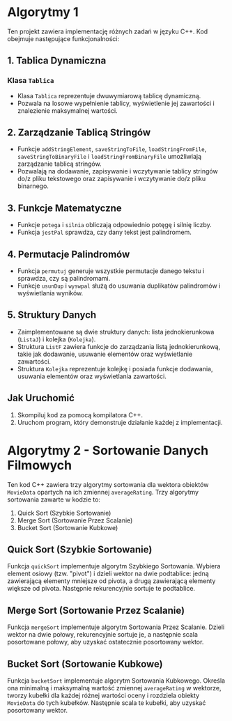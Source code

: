 
# Algorytmy 1

Ten projekt zawiera implementację różnych zadań w języku C++. Kod obejmuje następujące funkcjonalności:

## 1. Tablica Dynamiczna

### Klasa `Tablica`

- Klasa `Tablica` reprezentuje dwuwymiarową tablicę dynamiczną.
- Pozwala na losowe wypełnienie tablicy, wyświetlenie jej zawartości i znalezienie maksymalnej wartości.

## 2. Zarządzanie Tablicą Stringów

- Funkcje `addStringElement`, `saveStringToFile`, `loadStringFromFile`, `saveStringToBinaryFile` i `loadStringFromBinaryFile` umożliwiają zarządzanie tablicą stringów.
- Pozwalają na dodawanie, zapisywanie i wczytywanie tablicy stringów do/z pliku tekstowego oraz zapisywanie i wczytywanie do/z pliku binarnego.

## 3. Funkcje Matematyczne

- Funkcje `potega` i `silnia` obliczają odpowiednio potęgę i silnię liczby.
- Funkcja `jestPal` sprawdza, czy dany tekst jest palindromem.

## 4. Permutacje Palindromów

- Funkcja `permutuj` generuje wszystkie permutacje danego tekstu i sprawdza, czy są palindromami.
- Funkcje `usunDup` i `wyswpal` służą do usuwania duplikatów palindromów i wyświetlania wyników.

## 5. Struktury Danych

- Zaimplementowane są dwie struktury danych: lista jednokierunkowa (`ListaJ`) i kolejka (`Kolejka`).
- Struktura `ListF` zawiera funkcje do zarządzania listą jednokierunkową, takie jak dodawanie, usuwanie elementów oraz wyświetlanie zawartości.
- Struktura `Kolejka` reprezentuje kolejkę i posiada funkcje dodawania, usuwania elementów oraz wyświetlania zawartości.

## Jak Uruchomić
1. Skompiluj kod za pomocą kompilatora C++.
2. Uruchom program, który demonstruje działanie każdej z implementacji.

# Algorytmy 2 - Sortowanie Danych Filmowych

Ten kod C++ zawiera trzy algorytmy sortowania dla wektora obiektów `MovieData` opartych na ich zmiennej `averageRating`. Trzy algorytmy sortowania zawarte w kodzie to:

1. Quick Sort (Szybkie Sortowanie)
2. Merge Sort (Sortowanie Przez Scalanie)
3. Bucket Sort (Sortowanie Kubkowe)

## Quick Sort (Szybkie Sortowanie)

Funkcja `quickSort` implementuje algorytm Szybkiego Sortowania. Wybiera element osiowy (tzw. "pivot") i dzieli wektor na dwie podtablice: jedną zawierającą elementy mniejsze od pivota, a drugą zawierającą elementy większe od pivota. Następnie rekurencyjnie sortuje te podtablice.

## Merge Sort (Sortowanie Przez Scalanie)

Funkcja `mergeSort` implementuje algorytm Sortowania Przez Scalanie. Dzieli wektor na dwie połowy, rekurencyjnie sortuje je, a następnie scala posortowane połowy, aby uzyskać ostatecznie posortowany wektor.

## Bucket Sort (Sortowanie Kubkowe)

Funkcja `bucketSort` implementuje algorytm Sortowania Kubkowego. Określa ona minimalną i maksymalną wartość zmiennej `averageRating` w wektorze, tworzy kubełki dla każdej różnej wartości oceny i rozdziela obiekty `MovieData` do tych kubełków. Następnie scala te kubełki, aby uzyskać posortowany wektor.





